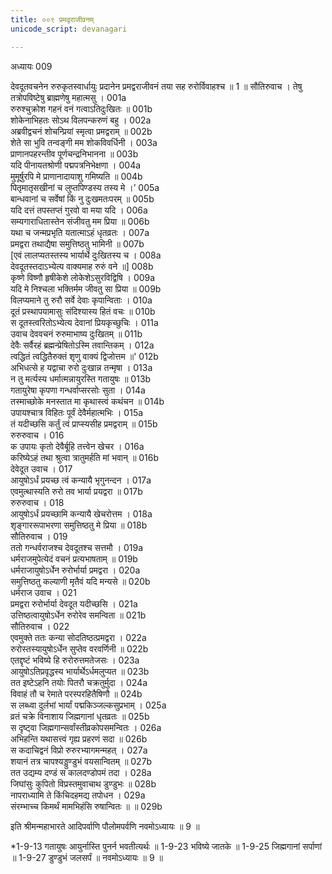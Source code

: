 ```yaml
---
title: ००९ प्रमद्वराजीवनम्
unicode_script: devanagari

---
```



अध्यायः 009

देवदूतवचनेन रुरुकृतस्वार्धायुः प्रदानेन प्रमद्वराजीवनं तया सह रुरोर्विवाहश्च ॥ 1 ॥
सौतिरुवाच ।
तेषु तत्रोपविष्टेषु ब्राह्मणेषु महात्मसु ।	001a  
रुरुश्चुक्रोश गहनं वनं गत्वाऽतिदुःखितः ॥	001b  
शोकेनाभिहतः सोऽथ विलपन्करुणं बहु ।	002a  
अब्रवीद्वचनं शोचन्प्रियां स्मृत्वा प्रमद्वराम् ॥	002b  
शेते सा भुवि तन्वङ्गी मम शोकविवर्धिनी ।	003a  
प्राणानपहरन्तीव पूर्णचन्द्रनिभानना ॥	003b  
यदि पीनायतश्रोणी पद्मपत्रनिभेक्षणा ।	004a  
मुमूर्षुरपि मे प्राणानादायाशु गमिष्यति ॥	004b  
पितृमातृसखीनां च लुप्तपिण्डस्य तस्य मे ।’	005a  
बान्धवानां च सर्वेषां किं नु दुःखमतःपरम् ॥	005b  
यदि दत्तं तपस्तप्तं गुरवो वा मया यदि ।	006a  
सम्यगाराधितास्तेन संजीवतु मम प्रिया ॥	006b  
यथा च जन्मप्रभृति यतात्माऽहं धृतव्रतः ।	007a  
प्रमद्वरा तथाद्यैषा समुत्तिष्ठतु भामिनी ॥	007b  
 [एवं लालप्यतस्तस्य भार्यार्थे दुःखितस्य च ।	008a  
देवदूतस्तदाऽभ्येत्य वाक्यमाह रुरुं वने ॥]	008b  
कृष्णे विष्णौ हृषीकेशे लोकेशेऽसुरविद्विषि ।	009a  
यदि मे निश्चला भक्तिर्मम जीवतु सा प्रिया ॥	009b  
विलप्यमाने तु रुरौ सर्वे देवाः कृपान्विताः ।	010a  
दूतं प्रस्थापयामासुः संदिश्यास्य हितं वचः ॥	010b  
स दूतस्त्वरितोऽभ्येत्य देवानां प्रियकृच्छुचिः ।	011a  
उवाच देववचनं रुरुमाभाष्य दुःखितम् ॥	011b  
देवैः सर्वैरहं ब्रह्मन्प्रेषितोऽस्मि तवान्तिकम् ।	012a  
त्वद्धितं त्वद्धितैरुक्तं शृणु वाक्यं द्विजोत्तम ॥'	012b  
अभिधत्से ह यद्वाचा रुरो दुःखान्न तन्मृषा ।	013a  
न तु मर्त्यस्य धर्मात्मन्नायुरस्ति गतायुषः ॥	013b  
गतायुरेषा कृपणा गन्धर्वाप्सरसोः सुता ।	014a  
तस्माच्छोके मनस्तात मा कृथास्त्वं कथंचन ॥	014b  
उपायश्चात्र विहितः पूर्वं देवैर्महात्मभिः ।	015a  
तं यदीच्छसि कर्तुं त्वं प्राप्स्यसीह प्रमद्वराम् ॥	015b  
रुरुरुवाच ।	016  
क उपायः कृतो देवैर्बूहि तत्त्वेन खेचर ।	016a  
करिष्येऽहं तथा श्रुत्वा त्रातुमर्हति मां भवान् ॥	016b  
देवेदूत उवाच ।	017  
आयुषोऽर्धं प्रयच्छ त्वं कन्यायै भृगुनन्दन ।	017a  
एवमुत्थास्यति रुरो तव भार्या प्रयद्वरा ॥	017b  
रुरुरुवाच ।	018  
आयुषोऽर्धं प्रयच्छामि कन्यायै खेचरोत्तम ।	018a  
शृङ्गाररूपाभरणा समुत्तिष्ठतु मे प्रिया ॥	018b  
सौतिरुवाच ।	019  
ततो गन्धर्वराजश्च देवदूतश्च सत्तमौ ।	019a  
धर्मराजमुपेत्येदं वचनं प्रत्यभाषताम् ॥	019b  
धर्मराजायुषोऽर्धेन रुरोर्भार्या प्रमद्वरा ।	020a  
समुत्तिष्ठतु कल्याणी मृतैवं यदि मन्यसे ॥	020b  
धर्मराज उवाच ।	021  
प्रमद्वरा रुरोर्भार्या देवदूत यदीच्छसि ।	021a  
उत्तिष्ठत्वायुषोऽर्धेन रुरोरेव समन्विता ॥	021b  
सौतिरुवाच ।	022  
एवमुक्ते ततः कन्या सोदतिष्ठत्प्रमद्वरा ।	022a  
रुरोस्तस्यायुषोऽर्धेन सुप्तेव वरवर्णिनी ॥	022b  
एतद्दृष्टं भविष्ये हि रुरोरुत्तमतेजसः ।	023a  
आयुषोऽतिप्रवृद्धस्य भार्यार्थेऽर्धमलुप्यत ॥	023b  
तत इष्टेऽहनि तयोः पितरौ चक्रतुर्मुदा ।	024a  
विवाहं तौ च रेमाते परस्परहितैषिणौ ॥	024b  
स लब्ध्वा दुर्लभां भार्यां पद्मकिञ्जल्कसुप्रभाम् ।	025a  
व्रतं चक्रे विनाशाय जिह्मगानां धृतव्रतः ॥	025b  
स दृष्ट्वा जिह्मगान्सर्वांस्तीव्रकोपसमन्वितः ।	026a  
अभिहन्ति यथासत्त्वं गृह्य प्रहरणं सदा ॥	026b  
स कदाचिद्वनं विप्रो रुरुरभ्यागमन्महत् ।	027a  
शयानं तत्र चापश्यड्डुण्डुभं वयसान्वितम् ॥	027b  
तत उद्यम्य दण्डं स कालदण्डोपमं तदा ।	028a  
जिघांसुः कुपितो विप्रस्तमुवाचाथ डुण्डुभः ॥	028b  
नापराध्यामि ते किंचिदहमद्य तपोधन ।	029a  
संरम्भाच्च किमर्थं मामभिहंसि रुषान्वितः ॥ ॥	029b  

इति श्रीमन्महाभारते आदिपर्वाणि पौलोमपर्वणि नवमोऽध्यायः ॥ 9 ॥

*1-9-13 गतायुषः आयुर्नास्ति पुनर्न भवतीत्यर्थः ॥ 1-9-23 भविष्ये जातके ॥ 1-9-25 जिह्मगानां सर्पाणां ॥ 1-9-27 डुण्डुभं जलसर्पं ॥ नवमोऽध्यायः ॥ 9 ॥